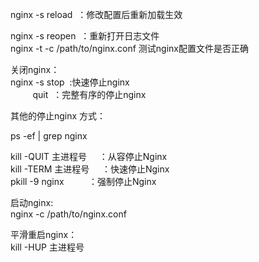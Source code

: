 nginx -s reload  ：修改配置后重新加载生效

nginx -s reopen  ：重新打开日志文件  
nginx -t -c /path/to/nginx.conf 测试nginx配置文件是否正确  
  
关闭nginx：  
nginx -s stop  :快速停止nginx  
         quit  ：完整有序的停止nginx  
  
其他的停止nginx 方式：  
  
ps -ef \| grep nginx  
  
kill -QUIT 主进程号     ：从容停止Nginx  
kill -TERM 主进程号     ：快速停止Nginx  
pkill -9 nginx          ：强制停止Nginx  
  
  
  
启动nginx:  
nginx -c /path/to/nginx.conf  
  
平滑重启nginx：  
kill -HUP 主进程号



